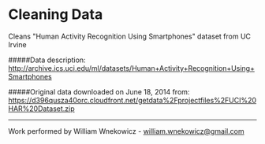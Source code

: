 Cleaning Data
=======================

Cleans "Human Activity Recognition Using Smartphones" dataset from UC Irvine

#####Data description:
http://archive.ics.uci.edu/ml/datasets/Human+Activity+Recognition+Using+Smartphones

#####Original data downloaded on June 18, 2014 from:
https://d396qusza40orc.cloudfront.net/getdata%2Fprojectfiles%2FUCI%20HAR%20Dataset.zip

---
Work performed by William Wnekowicz - william.wnekowicz@gmail.com
